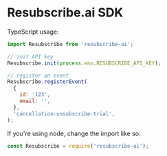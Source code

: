 # Resubscribe.ai SDK

TypeScript usage:

```javascript
import Resubscribe from 'resubscribe-ai';

// init API key
Resubscribe.init(process.env.RESUBSCRIBE_API_KEY);

// register an event
Resubscribe.registerEvent(
  {
    id: '123',
    email: '',
  },
  'cancellation-unsubscribe-trial',
);
```

If you're using node, change the import like so:

```javascript
const Resubscribe = require('resubscribe-ai');
```